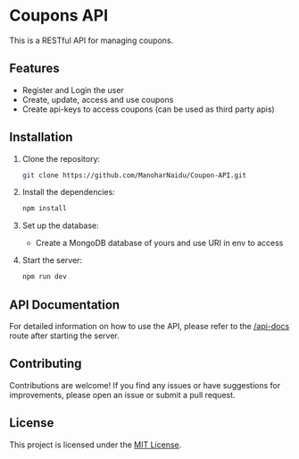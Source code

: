 # Coupons API

This is a RESTful API for managing coupons.

## Features

- Register and Login the user
- Create, update, access and use coupons
- Create api-keys to access coupons (can be used as third party apis)

## Installation

1. Clone the repository:

   ```bash
   git clone https://github.com/ManoharNaidu/Coupon-API.git
   ```

2. Install the dependencies:

   ```bash
   npm install
   ```

3. Set up the database:

   - Create a MongoDB database of yours and use URI in env to access

4. Start the server:

   ```bash
   npm run dev
   ```

## API Documentation

For detailed information on how to use the API, please refer to the [/api-docs](https://coupon-api-l11h.onrender.com/api-docs) route after starting the server.

## Contributing

Contributions are welcome! If you find any issues or have suggestions for improvements, please open an issue or submit a pull request.

## License

This project is licensed under the [MIT License](LICENSE).
